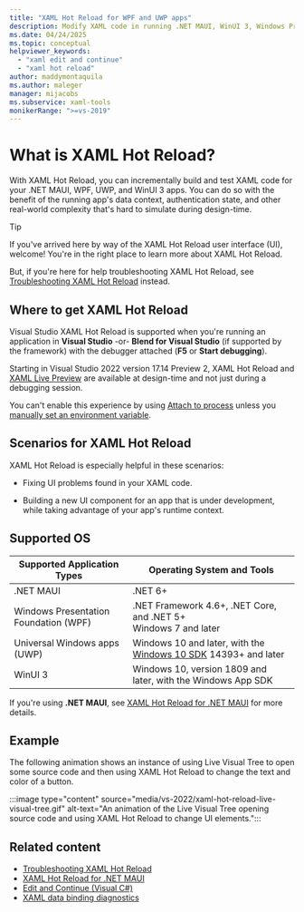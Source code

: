 ```yaml
---
title: "XAML Hot Reload for WPF and UWP apps"
description: Modify XAML code in running .NET MAUI, WinUI 3, Windows Presentation Foundation (WPF), or Universal Windows Platform (UWP) apps with edit and continue features in XAML Hot Reload.
ms.date: 04/24/2025
ms.topic: conceptual
helpviewer_keywords:
  - "xaml edit and continue"
  - "xaml hot reload"
author: maddymontaquila
ms.author: maleger
manager: mijacobs
ms.subservice: xaml-tools
monikerRange: ">=vs-2019"
---
```

# What is XAML Hot Reload? 

With XAML Hot Reload, you can incrementally build and test XAML code for your .NET MAUI, WPF, UWP, and WinUI 3 apps. You can do so with the benefit of the running app's data context, authentication state, and other real-world complexity that's hard to simulate during design-time.

> [!TIP]
> If you've arrived here by way of the XAML Hot Reload user interface (UI), welcome! You're in the right place to learn more about XAML Hot Reload.
>
> But, if you're here for help troubleshooting XAML Hot Reload, see [Troubleshooting XAML Hot Reload](/troubleshoot/developer/visualstudio/tools-utilities/xaml-hot-reload-troubleshooting) instead.

## Where to get XAML Hot Reload

Visual Studio XAML Hot Reload is supported when you're running an application in **Visual Studio** -or- **Blend for Visual Studio** (if supported by the framework) with the debugger attached (**F5** or **Start debugging**).

Starting in Visual Studio 2022 version 17.14 Preview 2, XAML Hot Reload and [XAML Live Preview](../xaml-tools/xaml-live-preview.md) are available at design-time and not just during a debugging session.

You can't enable this experience by using [Attach to process](../debugger/attach-to-running-processes-with-the-visual-studio-debugger.md) unless you [manually set an environment variable](/troubleshoot/developer/visualstudio/tools-utilities/xaml-hot-reload-troubleshooting#verify-that-you-use-start-debugging-rather-than-attach-to-process).

## Scenarios for XAML Hot Reload

XAML Hot Reload is especially helpful in these scenarios:

* Fixing UI problems found in your XAML code.

* Building a new UI component for an app that is under development, while taking advantage of your app's runtime context.

## Supported OS

|Supported Application Types|Operating System and Tools|
|---|---|
|.NET MAUI|.NET 6+|
|Windows Presentation Foundation (WPF) |.NET Framework 4.6+, .NET Core, and .NET 5+</br>Windows 7 and later |
|Universal Windows apps (UWP)|Windows 10 and later, with the [Windows 10 SDK](https://developer.microsoft.com/windows/downloads/windows-sdk/) 14393+ and later|
|WinUI 3|Windows 10, version 1809 and later, with the Windows App SDK|

If you're using **.NET MAUI**, see [XAML Hot Reload for .NET MAUI](/dotnet/maui/xaml/hot-reload) for more details.

## Example

The following animation shows an instance of using Live Visual Tree to open some source code and then using XAML Hot Reload to change the text and color of a button.

:::image type="content" source="media/vs-2022/xaml-hot-reload-live-visual-tree.gif" alt-text="An animation of the Live Visual Tree opening source code and using XAML Hot Reload to change UI elements.":::

## Related content

* [Troubleshooting XAML Hot Reload](/troubleshoot/developer/visualstudio/tools-utilities/xaml-hot-reload-troubleshooting)
* [XAML Hot Reload for .NET MAUI](/dotnet/maui/xaml/hot-reload)
* [Edit and Continue (Visual C#)](../debugger/edit-and-continue-visual-csharp.md)
* [XAML data binding diagnostics](xaml-data-binding-diagnostics.md)
